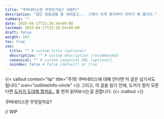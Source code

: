 ```yaml
---
title: "쿠버네티스란 무엇인가요? (WIP)"
description: "일단 엄밀성을 좀 내려놓고... 그래서 이게 뭔지부터 이야기 해 봅시다."
summary: ""
date: 2025-04-17T23:28:54+09:00
lastmod: 2025-04-17T23:28:54+09:00
draft: false
weight: 103
toc: true
seo:
  title: "" # custom title (optional)
  description: "" # custom description (recommended)
  canonical: "" # custom canonical URL (optional)
  noindex: false # false (default) or true
---
```

{{< callout context="tip" title="주의! 쿠버네티스에 대해 안다면 이 글은 넘기셔도 됩니다." icon="outline/info-circle" >}} 그리고, 이 글을 읽기 전에, 도커가 뭔지 모른다면 [도커가 도대체 뭘까요..](https://homecloud.lemondouble.com/docs/reference/%EB%8F%84%EC%BB%A4%EA%B0%80-%EB%8F%84%EB%8C%80%EC%B2%B4-%EB%AD%98%EA%B9%8C%EC%9A%94../) 를 먼저 읽어보시는걸 권합니다. {{< /callout >}}

쿠버네티스란 무엇일까요?

// WIP

